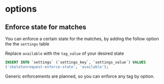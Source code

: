 # options

## Enforce state for matches

You can enforce a certain state for the matches, by adding
the follow option the the `settings` table 

Replace `available` with the `tag_value` of your desired state

```sql
INSERT INTO `settings` (`settings_key`, `settings_value`) VALUES 
('skeletonrequest-enforce-state', 'available'); 
```

Generic enforcements are planned, so you can enforce any tag
by option.
